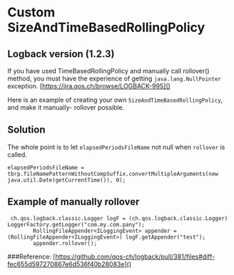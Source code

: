 # Custom SizeAndTimeBasedRollingPolicy

## Logback version (1.2.3)

If you have used TimeBasedRollingPolicy and manually call rollover() method, you must have the experience of getting `java.lang.NullPointer` exception. [https://jira.qos.ch/browse/LOGBACK-995]()

Here is an example of creating your own `SizeAndTimeBasedRollingPolicy`, and make it manually- rollover possible.

## Solution

The whole point is to let `elapsedPeriodsFileName` not null when `rollover` is called.

`elapsedPeriodsFileName = tbrp.fileNamePatternWithoutCompSuffix.convertMultipleArguments(new java.util.Date(getCurrentTime()), 0);`

## Example of manually rollover
```
 ch.qos.logback.classic.Logger logF = (ch.qos.logback.classic.Logger) LoggerFactory.getLogger("com.my.com.pany");
        RollingFileAppender<ILoggingEvent> appender = (RollingFileAppender<ILoggingEvent>) logF.getAppender("test");
        appender.rollover();
```

###Reference: 
[https://github.com/qos-ch/logback/pull/381/files#diff-fec655d597270867e6d536f40b28083e]()